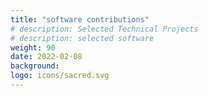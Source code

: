 ```yaml
---
title: "software contributions"
# description: Selected Technical Projects
# description: selected software
weight: 90
date: 2022-02-08
background:
logo: icons/sacred.svg
---
```

